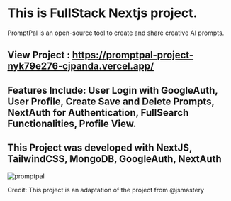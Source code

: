 # This is FullStack Nextjs project.
PromptPal is an open-source tool to create and share creative AI prompts. 

## View Project : https://promptpal-project-nyk79e276-cjpanda.vercel.app/
## Features Include: User Login with GoogleAuth, User Profile, Create Save and Delete Prompts, NextAuth for Authentication, FullSearch Functionalities, Profile View. 
## This Project was developed with NextJS, TailwindCSS, MongoDB, GoogleAuth, NextAuth

![promptpal](https://github.com/cjpanda/promptpal_project/assets/107156444/b53c0f68-c9dd-400b-a6cc-2337080f432e)


Credit: This project is an adaptation of the project from @jsmastery

